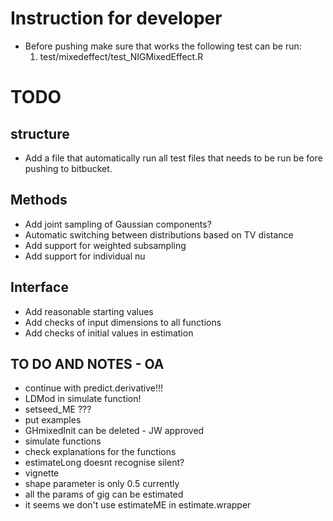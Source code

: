# Instruction for developer #

* Before pushing make sure that works the following test can be run:
	1.	test/mixedeffect/test_NIGMixedEffect.R

# TODO #

## structure ##
* Add a file that automatically run all test files that needs to be run be fore pushing to bitbucket.

## Methods ##
* Add joint sampling of Gaussian components?
* Automatic switching between distributions based on TV distance
* Add support for weighted subsampling
* Add support for individual nu

## Interface ##
* Add reasonable starting values
* Add checks of input dimensions to all functions
* Add checks of initial values in estimation

## TO DO AND NOTES - OA
- continue with predict.derivative!!!
- LDMod in simulate function!
- setseed_ME ???
- put examples
- GHmixedInit can be deleted - JW approved
- simulate functions
- check explanations for the functions
- estimateLong doesnt recognise silent?
- vignette
- shape parameter is only 0.5 currently
- all the params of gig can be estimated
- it seems we don't use estimateME in estimate.wrapper

